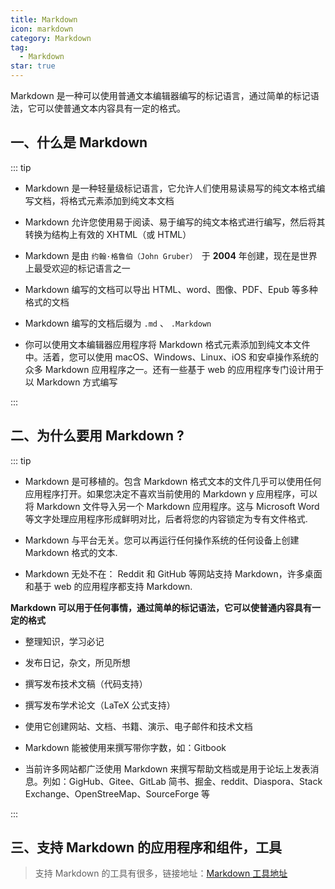 ```yaml
---
title: Markdown
icon: markdown
category: Markdown
tag:
  - Markdown
star: true
---
```


Markdown 是一种可以使用普通文本编辑器编写的标记语言，通过简单的标记语法，它可以使普通文本内容具有一定的格式。

<!-- more -->

## 一、什么是 Markdown

::: tip

- Markdown 是一种轻量级标记语言，它允许人们使用易读易写的纯文本格式编写文档，将格式元素添加到纯文本文档

- Markdown 允许您使用易于阅读、易于编写的纯文本格式进行编写，然后将其转换为结构上有效的 XHTML（或 HTML）

- Markdown 是由 `约翰·格鲁伯（John Gruber） `于 **2004** 年创建，现在是世界上最受欢迎的标记语言之一

- Markdown 编写的文档可以导出 HTML、word、图像、PDF、Epub 等多种格式的文档

- Markdown 编写的文档后缀为 `.md` 、 `.Markdown`

- 你可以使用文本编辑器应用程序将 Markdown 格式元素添加到纯文本文件中。活着，您可以使用 macOS、Windows、Linux、iOS 和安卓操作系统的众多 Markdown 应用程序之一。还有一些基于 web 的应用程序专门设计用于以 Markdown 方式编写

:::

## 二、为什么要用 Markdown ?

::: tip

- Markdown 是可移植的。包含 Markdown 格式文本的文件几乎可以使用任何应用程序打开。如果您决定不喜欢当前使用的 Markdown y 应用程序，可以将 Markdown 文件导入另一个 Markdown 应用程序。这与 Microsoft Word 等文字处理应用程序形成鲜明对比，后者将您的内容锁定为专有文件格式.

- Markdown 与平台无关。您可以再运行任何操作系统的任何设备上创建 Markdown 格式的文本.

- Markdown 无处不在： Reddit 和 GitHub 等网站支持 Markdown，许多桌面和基于 web 的应用程序都支持 Markdown.

**Markdown 可以用于任何事情，通过简单的标记语法，它可以使普通内容具有一定的格式**

- 整理知识，学习必记

- 发布日记，杂文，所见所想

- 撰写发布技术文稿（代码支持）

- 撰写发布学术论文（LaTeX 公式支持）

- 使用它创建网站、文档、书籍、演示、电子邮件和技术文档

- Markdown 能被使用来撰写带你字数，如：Gitbook

- 当前许多网站都广泛使用 Markdown 来撰写帮助文档或是用于论坛上发表消息。列如：GigHub、Gitee、GitLab 简书、掘金、reddit、Diaspora、Stack Exchange、OpenStreeMap、SourceForge 等

:::

## 三、支持 Markdown 的应用程序和组件，工具

> 支持 Markdown 的工具有很多，链接地址：[Markdown 工具地址](https://www.markdownguide.org/tools/)

